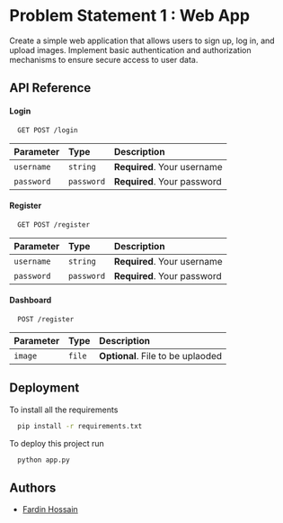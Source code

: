 
# Problem Statement 1 : Web App

Create a simple web application that allows users to sign up, log in, and upload images. Implement basic authentication and authorization mechanisms to ensure secure access to user data. 



## API Reference

#### Login

```http
  GET POST /login
```

| Parameter | Type     | Description                |
| :-------- | :------- | :------------------------- |
| `username` | `string` | **Required**. Your username |
| `password` | `password` | **Required**. Your password |

#### Register

```http
  GET POST /register
```

| Parameter | Type     | Description                       |
| :-------- | :------- | :-------------------------------- |
| `username` | `string` | **Required**. Your username |
| `password` | `password` | **Required**. Your password |

#### Dashboard

```http
  POST /register
```

| Parameter | Type     | Description                       |
| :-------- | :------- | :-------------------------------- |
| `image` | `file` | **Optional**. File to be uplaoded |





## Deployment

To install all the requirements

```bash
  pip install -r requirements.txt
```


To deploy this project run

```bash
  python app.py
```


## Authors

- [Fardin Hossain](https://www.github.com/fizzzemdegs)


